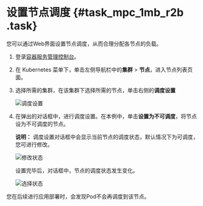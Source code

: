 # 设置节点调度 {#task_mpc_1mb_r2b .task}

您可以通过Web界面设置节点调度，从而合理分配各节点的负载。

1.  登录[容器服务管理控制台](https://cs.console.aliyun.com)。
2.  在 Kubernetes 菜单下，单击左侧导航栏中的**集群** \> **节点**，进入节点列表页面。
3.  选择所需的集群，在该集群下选择所需的节点，单击右侧的**调度设置** 

    ![调度设置](http://static-aliyun-doc.oss-cn-hangzhou.aliyuncs.com/assets/img/17041/15681972598681_zh-CN.png)

4.  在弹出的对话框中，进行调度设置。在本例中，单击**设置为不可调度**，将节点设为不可调度的节点。 

    **说明：** 调度设置对话框中会显示当前节点的调度状态，默认情况下为可调度，您可进行修改。

    ![修改状态](http://static-aliyun-doc.oss-cn-hangzhou.aliyuncs.com/assets/img/17041/15681972598683_zh-CN.png)

    设置完毕后，对话框中，节点的调度状态发生变化。

    ![选择状态](http://static-aliyun-doc.oss-cn-hangzhou.aliyuncs.com/assets/img/17041/15681972608685_zh-CN.png)


您在后续进行应用部署时，会发现Pod不会再调度到该节点。

